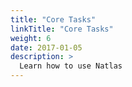 ```yaml
---
title: "Core Tasks"
linkTitle: "Core Tasks"
weight: 6
date: 2017-01-05
description: >
  Learn how to use Natlas
---
```


